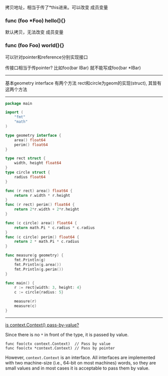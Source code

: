 拷贝地址，相当于传了*this进来。可以改变 成员变量
### func (foo *Foo) hello(){}
默认拷贝，无法改变 成员变量
### func (foo Foo) world(){}
可以针对pointer和reference分别实现接口

传接口相当于传pointer?  比如foo(bar IBar) 就不能写成foo(bar *IBar)

---

基本geometry interface 有两个方法
rect和circle为geom的实现(struct), 其皆有这两个方法

---
```go
package main

import (
    "fmt"
    "math"
)

type geometry interface {
    area() float64
    perim() float64
}

type rect struct {
    width, height float64
}
type circle struct {
    radius float64
}

func (r rect) area() float64 {
    return r.width * r.height
}
func (r rect) perim() float64 {
    return 2*r.width + 2*r.height
}

func (c circle) area() float64 {
    return math.Pi * c.radius * c.radius
}
func (c circle) perim() float64 {
    return 2 * math.Pi * c.radius
}

func measure(g geometry) {
    fmt.Println(g)
    fmt.Println(g.area())
    fmt.Println(g.perim())
}

func main() {
    r := rect{width: 3, height: 4}
    c := circle{radius: 5}

    measure(r)
    measure(c)
}
```

---
[is context.Context() pass-by-value?](https://www.reddit.com/r/golang/comments/6zkzwu/is_contextcontext_passbyvalue/)

Since there is no `*` in front of the type, it is passed by value.

```
func foo(ctx context.Context)  // Pass by value
func foo(ctx *context.Context) // Pass by pointer
```

However, `context.Context` is an interface. All interfaces are implemented with two machine-size (i.e., 64-bit on most machines) words, so they are small values and in most cases it is acceptable to pass them by value.